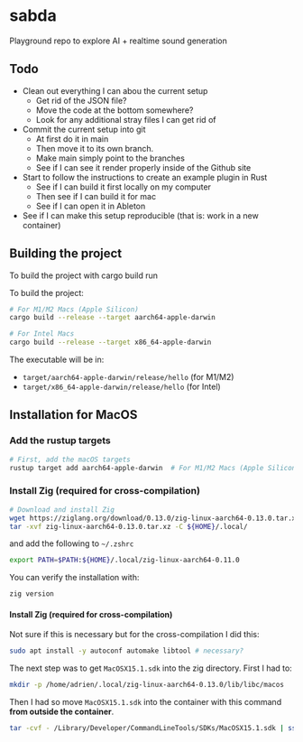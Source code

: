 # sabda

Playground repo to explore AI + realtime sound generation

## Todo

- Clean out everything I can abou the current setup
    - Get rid of the JSON file?
    - Move the code at the bottom somewhere?
    - Look for any additional stray files I can get rid of
- Commit the current setup into git
    - At first do it in main
    - Then move it to its own branch.
    - Make main simply point to the branches
    - See if I can see it render properly inside of the Github site
- Start to follow the instructions to create an example plugin in Rust
    - See if I can build it first locally on my computer
    - Then see if I can build it for mac
    - See if I can open it in Ableton
- See if I can make this setup reproducible (that is: work in a new container)

## Building the project

To build the project with cargo build run

To build the project:

```bash
# For M1/M2 Macs (Apple Silicon)
cargo build --release --target aarch64-apple-darwin

# For Intel Macs
cargo build --release --target x86_64-apple-darwin
```

The executable will be in:

- `target/aarch64-apple-darwin/release/hello` (for M1/M2)
- `target/x86_64-apple-darwin/release/hello` (for Intel)

## Installation for MacOS

### Add the rustup targets

```bash
# First, add the macOS targets
rustup target add aarch64-apple-darwin  # For M1/M2 Macs (Apple Silicon)
```

### Install Zig (required for cross-compilation)

```sh
# Download and install Zig
wget https://ziglang.org/download/0.13.0/zig-linux-aarch64-0.13.0.tar.xz
tar -xvf zig-linux-aarch64-0.13.0.tar.xz -C ${HOME}/.local/
```

and add the following to `~/.zshrc`

```sh
export PATH=$PATH:${HOME}/.local/zig-linux-aarch64-0.11.0
```

You can verify the installation with:

```sh
zig version
```

#### Install Zig (required for cross-compilation)

Not sure if this is necessary but for the cross-compilation I did this:

```sh
sudo apt install -y autoconf automake libtool # necessary?
```

The next step was to get `MacOSX15.1.sdk` into the zig directory. First I had to:

```sh
mkdir -p /home/adrien/.local/zig-linux-aarch64-0.13.0/lib/libc/macos
```

Then I had so move `MacOSX15.1.sdk` into the container with this command 
**from outside the container**.

```sh
tar -cvf - /Library/Developer/CommandLineTools/SDKs/MacOSX15.1.sdk | ssh adrien@test-4 'tar -xvf - -C /home/adrien/.local/zig-linux-aarch64-0.13.0/lib/libc/macos'
```

